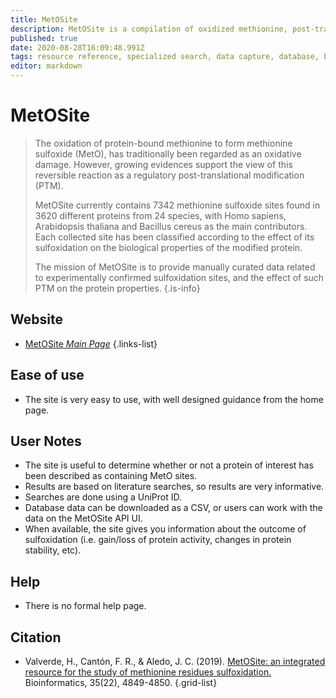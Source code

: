 ```yaml
---
title: MetOSite
description: MetOSite is a compilation of oxidized methionine, post-translational modifications (PTM)  that may be involved in regulatory processes.
published: true
date: 2020-08-28T16:09:48.991Z
tags: resource reference, specialized search, data capture, database, browser, protein, data export, curated, regulation, epigenetic, residue
editor: markdown
---
```


# MetOSite

> The oxidation of protein-bound methionine to form methionine sulfoxide (MetO), has traditionally been regarded as an oxidative damage. However, growing evidences support the view of this reversible reaction as a regulatory post-translational modification (PTM).
>
>MetOSite currently contains 7342 methionine sulfoxide sites found in 3620 different proteins from 24 species, with Homo sapiens, Arabidopsis thaliana and Bacillus cereus as the main contributors. Each collected site has been classified according to the effect of its sulfoxidation on the biological properties of the modified protein.
>
> The mission of MetOSite is to provide manually curated data related to experimentally confirmed sulfoxidation sites, and the effect of such PTM on the protein properties.
{.is-info}

## Website 

- [MetOSite *Main Page*](https://metosite.uma.es/)
 {.links-list}

## Ease of use
- The site is very easy to use, with well designed guidance from the home page.

## User Notes

- The site is useful to determine whether or not a protein of interest has been described as containing MetO sites.
- Results are based on literature searches, so results are very informative.
- Searches are done using a UniProt ID.
- Database data can be downloaded as a CSV, or users can work with the data on the MetOSite API UI.
- When available, the site gives you information about the outcome of sulfoxidation (i.e. gain/loss of protein activity, changes in protein stability, etc).

## Help

- There is no formal help page.


## Citation 

- Valverde, H., Cantón, F. R., & Aledo, J. C. (2019). [MetOSite: an integrated resource for the study of methionine residues sulfoxidation.](https://academic.oup.com/bioinformatics/article/35/22/4849/5514041) Bioinformatics, 35(22), 4849-4850.
{.grid-list}



